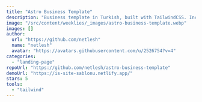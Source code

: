 ```yaml
---
title: "Astro Business Template"
description: "Business template in Turkish, built with TailwindCSS. Includes Open Graph, Facebook, and Twitter SEO metadata."
image: "/src/content/weeklies/_images/astro-business-template.webp"
images: []
author:
  url: "https://github.com/netlesh"
  name: "netlesh"
  avatar: "https://avatars.githubusercontent.com/u/2526754?v=4"
categories:
  - "landing-page"
repoUrl: "https://github.com/netlesh/astro-business-template"
demoUrl: "https://is-site-sablonu.netlify.app/"
stars: 5
tools:
  - "tailwind"
---
```

